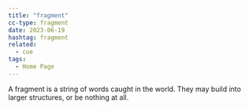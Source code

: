 ```yaml
---
title: "fragment"
cc-type: fragment
date: 2023-06-19
hashtag: fragment
related:
  - cue
tags:
  - Home Page
---
```

A fragment is a string of words caught in the world. They may build into larger structures, or be nothing at all.